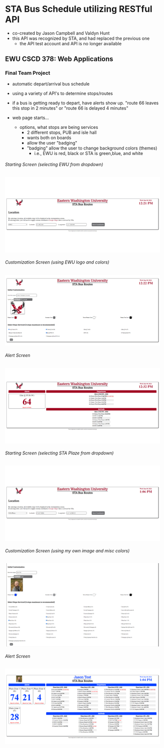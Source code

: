 # STA Bus Schedule utilizing RESTful API

- co-created by Jason Campbell and Valdyn Hunt
- this API was recognized by STA, and had replaced the previous one
    - the API test account and API is no longer available
    
## EWU CSCD 378: Web Applications

### Final Team Project
  
  - automatic depart/arrival bus schedule
  
  - using a variety of API's to determine stops/routes
  
  - if a bus is getting ready to depart, have alerts show up. "route 66 leaves this stop in 2 minutes" or "route 66 is delayed 4 minutes"
  
  - web page starts...
    - options, what stops are being services
      - 2 different stops, PUB and isle hall
      - wants both on boards
      - allow the user "badging"
      - "badging" allow the user to change background colors (themes)
        - i.e., EWU is red, black or STA is green,blue, and white
  
###### Starting Screen (selecting EWU from dropdown)

![Screenshot](https://github.com/jcampbell18/php/blob/main/STA_start-screen.png)

###### Customization Screen (using EWU logo and colors)

![Screenshot](https://github.com/jcampbell18/php/blob/main/STA_customize.png)

###### Alert Screen

![Screenshot](https://github.com/jcampbell18/php/blob/main/STA_page.png)

###### Starting Screen (selecting STA Plaze from dropdown)

![Screenshot](https://github.com/jcampbell18/php/blob/main/STA_start-screen2.png)

###### Customization Screen (using my own image and misc colors)

![Screenshot](https://github.com/jcampbell18/php/blob/main/STA_customize2.png)

###### Alert Screen

![Screenshot](https://github.com/jcampbell18/php/blob/main/STA_page2.png)
